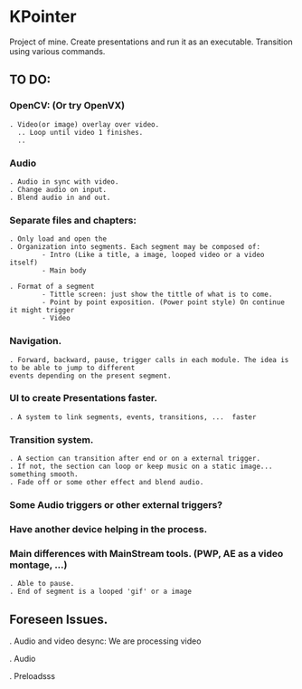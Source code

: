 # KPointer
Project of mine. Create presentations and run it as an executable. Transition using various commands.


## TO DO:

### OpenCV:  (Or try OpenVX)
    . Video(or image) overlay over video.
      .. Loop until video 1 finishes.
      .. 
    
### Audio
    . Audio in sync with video.
    . Change audio on input. 
    . Blend audio in and out.
    
### Separate files and chapters:
    . Only load and open the 
    . Organization into segments. Each segment may be composed of:
            - Intro (Like a title, a image, looped video or a video itself)
            - Main body
            
    . Format of a segment
            - Tittle screen: just show the tittle of what is to come.
            - Point by point exposition. (Power point style) On continue it might trigger
            - Video

### Navigation.
    . Forward, backward, pause, trigger calls in each module. The idea is to be able to jump to different
    events depending on the present segment.

### UI to create Presentations faster.
    . A system to link segments, events, transitions, ...  faster
    
### Transition system.
    . A section can transition after end or on a external trigger.
    . If not, the section can loop or keep music on a static image... something smooth.
    . Fade off or some other effect and blend audio.
    
### Some Audio triggers or other external triggers?


### Have another device helping in the process.

### Main differences with MainStream tools. (PWP, AE as a video montage, ...)
    . Able to pause.
    . End of segment is a looped 'gif' or a image 
## Foreseen Issues.
  . Audio and video desync:
      We are processing video
      
  . Audio 
  
  . Preloadsss
